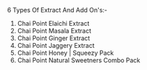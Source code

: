 6 Types Of Extract And Add On's:-

1. Chai Point Elaichi Extract
2. Chai Point Masala Extract
3. Chai Point Ginger Extract
4. Chai Point Jaggery Extract
5. Chai Point Honey | Squeezy Pack
6. Chai Point Natural Sweetners Combo Pack
